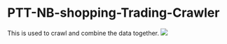# PTT-NB-shopping-Trading-Crawler
This is used to crawl and combine the data together.
![](https://imgur.com/l8n98pR)
